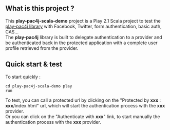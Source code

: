 <h2>What is this project ?</h2>

This <b>play-pac4j-scala-demo</b> project is a Play 2.1 Scala project to test the <a href="https://github.com/leleuj/play-pac4j">play-pac4j library</a> with Facebook, Twitter, form authentication, basic auth, CAS...<br />
The <b>play-pac4j</b> library is built to delegate authentication to a provider and be authenticated back in the protected application with a complete user profile retrieved from the provider.

<h2>Quick start & test</h2> 

To start quickly :<pre><code>cd play-pac4j-scala-demo
play run</code></pre>

To test, you can call a protected url by clicking on the "Protected by <b>xxx</b> : <b>xxx</b>/index.html" url, which will start the authentication process with the <b>xxx</b> provider.<br />
Or you can click on the "Authenticate with <b>xxx</b>" link, to start manually the authentication process with the <b>xxx</b> provider.

